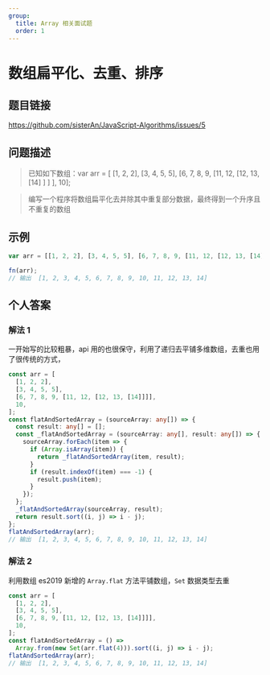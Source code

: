 ```yaml
---
group:
  title: Array 相关面试题
  order: 1
---
```


# 数组扁平化、去重、排序

## 题目链接

<https://github.com/sisterAn/JavaScript-Algorithms/issues/5>

## 问题描述

> 已知如下数组：var arr = [ [1, 2, 2], [3, 4, 5, 5], [6, 7, 8, 9, [11, 12, [12, 13, [14] ] ] ], 10];

> 编写一个程序将数组扁平化去并除其中重复部分数据，最终得到一个升序且不重复的数组

## 示例

```js
var arr = [[1, 2, 2], [3, 4, 5, 5], [6, 7, 8, 9, [11, 12, [12, 13, [14]]]], 10];

fn(arr);
// 输出  [1, 2, 3, 4, 5, 6, 7, 8, 9, 10, 11, 12, 13, 14]
```

## 个人答案

### 解法 1

一开始写的比较粗暴，api 用的也很保守，利用了递归去平铺多维数组，去重也用了很传统的方式，

```ts
const arr = [
  [1, 2, 2],
  [3, 4, 5, 5],
  [6, 7, 8, 9, [11, 12, [12, 13, [14]]]],
  10,
];
const flatAndSortedArray = (sourceArray: any[]) => {
  const result: any[] = [];
  const _flatAndSortedArray = (sourceArray: any[], result: any[]) => {
    sourceArray.forEach(item => {
      if (Array.isArray(item)) {
        return _flatAndSortedArray(item, result);
      }
      if (result.indexOf(item) === -1) {
        result.push(item);
      }
    });
  };
  _flatAndSortedArray(sourceArray, result);
  return result.sort((i, j) => i - j);
};
flatAndSortedArray(arr);
// 输出  [1, 2, 3, 4, 5, 6, 7, 8, 9, 10, 11, 12, 13, 14]
```

### 解法 2

利用数组 es2019 新增的 `Array.flat` 方法平铺数组，`Set` 数据类型去重

```ts
const arr = [
  [1, 2, 2],
  [3, 4, 5, 5],
  [6, 7, 8, 9, [11, 12, [12, 13, [14]]]],
  10,
];
const flatAndSortedArray = () =>
  Array.from(new Set(arr.flat(4))).sort((i, j) => i - j);
flatAndSortedArray(arr);
// 输出  [1, 2, 3, 4, 5, 6, 7, 8, 9, 10, 11, 12, 13, 14]
```
